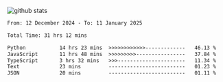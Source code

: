 
![github stats](https://github-readme-stats.vercel.app/api?username=realmahd1&show_icons=true&theme=codeSTACKr&hide_rank=true&count_private=true)

<!--START_SECTION:waka-->

```txt
From: 12 December 2024 - To: 11 January 2025

Total Time: 31 hrs 12 mins

Python           14 hrs 23 mins  >>>>>>>>>>>>-------------   46.13 %
JavaScript       11 hrs 48 mins  >>>>>>>>>----------------   37.84 %
TypeScript       3 hrs 32 mins   >>>----------------------   11.34 %
Text             23 mins         -------------------------   01.23 %
JSON             20 mins         -------------------------   01.11 %
```

<!--END_SECTION:waka-->
